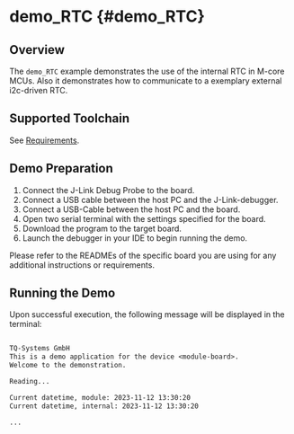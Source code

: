 demo_RTC {#demo_RTC}
========

## Overview

The `demo_RTC` example demonstrates the use of the internal RTC in M-core MCUs. Also it demonstrates how to communicate
to a exemplary external i2c-driven RTC.

## Supported Toolchain

See [Requirements](../../README.md#requirements).

## Demo Preparation

1. Connect the J-Link Debug Probe to the board.
2. Connect a USB cable between the host PC and the J-Link-debugger.
3. Connect a USB-Cable between the host PC and the board.
4. Open two serial terminal with the settings specified for the board.
5. Download the program to the target board.
6. Launch the debugger in your IDE to begin running the demo.

Please refer to the READMEs of the specific board you are using for any additional instructions or requirements.

## Running the Demo

Upon successful execution, the following message will be displayed in the terminal:

``` txt

TQ-Systems GmbH
This is a demo application for the device <module-board>.
Welcome to the demonstration.

Reading...

Current datetime, module: 2023-11-12 13:30:20
Current datetime, internal: 2023-11-12 13:30:20

...

```
